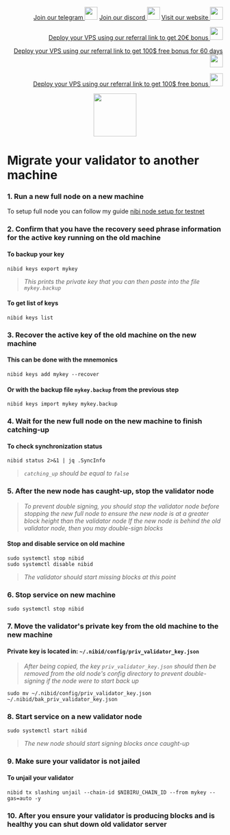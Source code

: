 <p style="font-size:14px" align="right">
<a href="https://t.me/kjnotes" target="_blank">Join our telegram <img src="https://user-images.githubusercontent.com/50621007/183283867-56b4d69f-bc6e-4939-b00a-72aa019d1aea.png" width="30"/></a>
<a href="https://discord.gg/JqQNcwff2e" target="_blank">Join our discord <img src="https://user-images.githubusercontent.com/50621007/176236430-53b0f4de-41ff-41f7-92a1-4233890a90c8.png" width="30"/></a>
<a href="https://kjnodes.com/" target="_blank">Visit our website <img src="https://user-images.githubusercontent.com/50621007/168689709-7e537ca6-b6b8-4adc-9bd0-186ea4ea4aed.png" width="30"/></a>
</p>

<p style="font-size:14px" align="right">
<a href="https://hetzner.cloud/?ref=y8pQKS2nNy7i" target="_blank">Deploy your VPS using our referral link to get 20€ bonus <img src="https://user-images.githubusercontent.com/50621007/174612278-11716b2a-d662-487e-8085-3686278dd869.png" width="30"/></a>
</p>
<p style="font-size:14px" align="right">
<a href="https://m.do.co/c/17b61545ca3a" target="_blank">Deploy your VPS using our referral link to get 100$ free bonus for 60 days <img src="https://user-images.githubusercontent.com/50621007/183284313-adf81164-6db4-4284-9ea0-bcb841936350.png" width="30"/></a>
</p>
<p style="font-size:14px" align="right">
<a href="https://www.vultr.com/?ref=7418642" target="_blank">Deploy your VPS using our referral link to get 100$ free bonus <img src="https://user-images.githubusercontent.com/50621007/183284971-86057dc2-2009-4d40-a1d4-f0901637033a.png" width="30"/></a>
</p>

<p align="center">
  <img height="100" height="auto" src="https://user-images.githubusercontent.com/50621007/199199328-32dcdc7c-db06-4519-827f-6c6af09228f9.png">
</p>

# Migrate your validator to another machine

### 1. Run a new full node on a new machine
To setup full node you can follow my guide [nibi node setup for testnet](https://github.com/kj89/testnet_manuals/blob/main/nibi/README.md)

### 2. Confirm that you have the recovery seed phrase information for the active key running on the old machine

#### To backup your key
```
nibid keys export mykey
```
> _This prints the private key that you can then paste into the file `mykey.backup`_

#### To get list of keys
```
nibid keys list
```

### 3. Recover the active key of the old machine on the new machine

#### This can be done with the mnemonics
```
nibid keys add mykey --recover
```

#### Or with the backup file `mykey.backup` from the previous step
```
nibid keys import mykey mykey.backup
```

### 4. Wait for the new full node on the new machine to finish catching-up

#### To check synchronization status
```
nibid status 2>&1 | jq .SyncInfo
```
> _`catching_up` should be equal to `false`_

### 5. After the new node has caught-up, stop the validator node

> _To prevent double signing, you should stop the validator node before stopping the new full node to ensure the new node is at a greater block height than the validator node_
> _If the new node is behind the old validator node, then you may double-sign blocks_

#### Stop and disable service on old machine
```
sudo systemctl stop nibid
sudo systemctl disable nibid
```
> _The validator should start missing blocks at this point_

### 6. Stop service on new machine
```
sudo systemctl stop nibid
```

### 7. Move the validator's private key from the old machine to the new machine
#### Private key is located in: `~/.nibid/config/priv_validator_key.json`

> _After being copied, the key `priv_validator_key.json` should then be removed from the old node's config directory to prevent double-signing if the node were to start back up_
```
sudo mv ~/.nibid/config/priv_validator_key.json ~/.nibid/bak_priv_validator_key.json
```

### 8. Start service on a new validator node
```
sudo systemctl start nibid
```
> _The new node should start signing blocks once caught-up_

### 9. Make sure your validator is not jailed
#### To unjail your validator
```
nibid tx slashing unjail --chain-id $NIBIRU_CHAIN_ID --from mykey --gas=auto -y
```

### 10. After you ensure your validator is producing blocks and is healthy you can shut down old validator server
